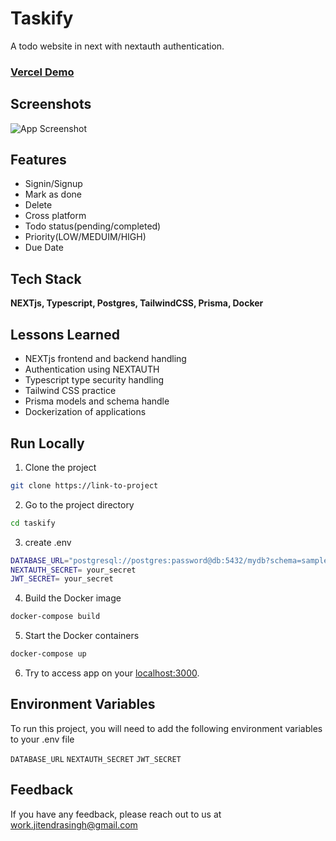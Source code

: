 
# **Taskify**

A todo website in next with nextauth authentication. 

### [Vercel Demo](https://taskify-4pidpgd0l-jitendrasingh23s-projects.vercel.app/auth/signup) ###


## Screenshots

![App Screenshot](https://via.placeholder.com/468x300?text=App+Screenshot+Here)

## Features

- Signin/Signup
- Mark as done
- Delete
- Cross platform
- Todo status(pending/completed)
- Priority(LOW/MEDUIM/HIGH) 
- Due Date



## Tech Stack

**NEXTjs, Typescript, Postgres, TailwindCSS, Prisma, Docker**


## Lessons Learned
- NEXTjs frontend and backend handling
- Authentication using NEXTAUTH
- Typescript type security handling
- Tailwind CSS practice
- Prisma models and schema handle
- Dockerization of applications

## Run Locally

1. Clone the project

```bash
git clone https://link-to-project
```

2. Go to the project directory

```bash
cd taskify
```
3. create .env

```bash
DATABASE_URL="postgresql://postgres:password@db:5432/mydb?schema=sample"
NEXTAUTH_SECRET= your_secret
JWT_SECRET= your_secret
```
4. Build the Docker image

```bash
docker-compose build
```

5. Start the Docker containers

```bash
docker-compose up
```

6. Try to access app on your [localhost:3000](http://localhost:3000/).
## Environment Variables

To run this project, you will need to add the following environment variables to your .env file

`DATABASE_URL` 
`NEXTAUTH_SECRET`
`JWT_SECRET`



## Feedback

If you have any feedback, please reach out to us at work.jitendrasingh@gmail.com

